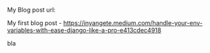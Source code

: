 My Blog post url:

My first blog post - https://inyangete.medium.com/handle-your-env-variables-with-ease-django-like-a-pro-e413cdec4918

bla